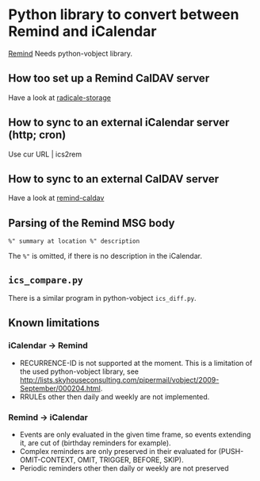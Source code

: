 # Python library to convert between Remind and iCalendar

[Remind](http://www.roaringpenguin.com/products/remind)
Needs python-vobject library.

## How too set up a Remind CalDAV server

Have a look at [radicale-storage](http://github.com/jspricke/radicale-storage)

## How to sync to an external iCalendar server (http; cron)

Use cur URL | ics2rem

## How to sync to an external CalDAV server

Have a look at [remind-caldav](http://github.com/jspricke/remind-caldav)

## Parsing of the Remind MSG body

`%" summary at location %" description`

The `%"` is omitted, if there is no description in the iCalendar.

## ``ics_compare.py``

There is a similar program in python-vobject ``ics_diff.py``.

## Known limitations

### iCalendar -> Remind

- RECURRENCE-ID is not supported at the moment. This is a limitation of the used python-vobject library, see http://lists.skyhouseconsulting.com/pipermail/vobject/2009-September/000204.html.
- RRULEs other then daily and weekly are not implemented.

### Remind -> iCalendar

- Events are only evaluated in the given time frame, so events extending it, are cut of (birthday reminders for example).
- Complex reminders are only preserved in their evaluated for (PUSH-OMIT-CONTEXT, OMIT, TRIGGER, BEFORE, SKIP).
- Periodic reminders other then daily or weekly are not preserved
